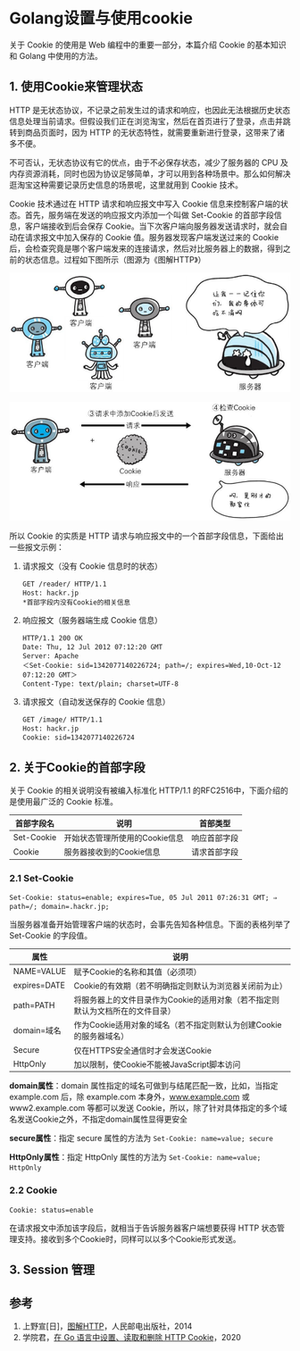 # Golang设置与使用cookie


关于 Cookie 的使用是 Web 编程中的重要一部分，本篇介绍 Cookie 的基本知识和 Golang 中使用的方法。

<!--more-->

## 1. 使用Cookie来管理状态

HTTP 是无状态协议，不记录之前发生过的请求和响应，也因此无法根据历史状态信息处理当前请求。但假设我们正在浏览淘宝，然后在首页进行了登录，点击并跳转到商品页面时，因为 HTTP 的无状态特性，就需要重新进行登录，这带来了诸多不便。

不可否认，无状态协议有它的优点，由于不必保存状态，减少了服务器的 CPU 及内存资源消耗，同时也因为协议足够简单，才可以用到各种场景中。那么如何解决逛淘宝这种需要记录历史信息的场景呢，这里就用到 Cookie 技术。

Cookie 技术通过在 HTTP 请求和响应报文中写入 Cookie 信息来控制客户端的状态。首先，服务端在发送的响应报文内添加一个叫做 Set-Cookie 的首部字段信息，客户端接收到后会保存 Cookie。当下次客户端向服务器发送请求时，就会自动在请求报文中加入保存的 Cookie 值。服务器发现客户端发送过来的 Cookie 后，会检查究竟是哪个客户端发来的连接请求，然后对比服务器上的数据，得到之前的状态信息。过程如下图所示（图源为《图解HTTP》）

![第一次请求时服务端在响应报文中添加Cookie](/images/Golang设置与使用cookie/epub_907764_48.jpg)



![之后自动在请求报文中添加Cookie](/images/Golang设置与使用cookie/epub_907764_50.jpg)

所以 Cookie 的实质是 HTTP 请求与响应报文中的一个首部字段信息，下面给出一些报文示例：

1. 请求报文（没有 Cookie 信息时的状态）

   ```
   GET /reader/ HTTP/1.1
   Host: hackr.jp
   *首部字段内没有Cookie的相关信息
   ```

2. 响应报文（服务器端生成 Cookie 信息）

   ```
   HTTP/1.1 200 OK
   Date: Thu, 12 Jul 2012 07:12:20 GMT
   Server: Apache
   ＜Set-Cookie: sid=1342077140226724; path=/; expires=Wed,10-Oct-12 07:12:20 GMT＞
   Content-Type: text/plain; charset=UTF-8
   ```

3. 请求报文（自动发送保存的 Cookie 信息）

   ```
   GET /image/ HTTP/1.1
   Host: hackr.jp
   Cookie: sid=1342077140226724
   ```

## 2. 关于Cookie的首部字段

关于 Cookie 的相关说明没有被编入标准化 HTTP/1.1 的RFC2516中，下面介绍的是使用最广泛的 Cookie 标准。

| 首部字段名 | 说明                           | 首部类型     |
| ---------- | ------------------------------ | ------------ |
| Set-Cookie | 开始状态管理所使用的Cookie信息 | 响应首部字段 |
| Cookie     | 服务器接收到的Cookie信息       | 请求首部字段 |

### 2.1 Set-Cookie

```
Set-Cookie: status=enable; expires=Tue, 05 Jul 2011 07:26:31 GMT; ⇒
path=/; domain=.hackr.jp;
```

当服务器准备开始管理客户端的状态时，会事先告知各种信息。下面的表格列举了Set-Cookie 的字段值。

| 属性         | 说明                                                         |
| ------------ | ------------------------------------------------------------ |
| NAME=VALUE   | 赋予Cookie的名称和其值（必须项）                             |
| expires=DATE | Cookie的有效期（若不明确指定则默认为浏览器关闭前为止）       |
| path=PATH    | 将服务器上的文件目录作为Cookie的适用对象（若不指定则默认为文档所在的文件目录） |
| domain=域名  | 作为Cookie适用对象的域名（若不指定则默认为创建Cookie的服务器域名） |
| Secure       | 仅在HTTPS安全通信时才会发送Cookie                            |
| HttpOnly     | 加以限制，使Cookie不能被JavaScript脚本访问                   |

**domain属性**：domain 属性指定的域名可做到与结尾匹配一致，比如，当指定 example.com 后，除 example.com 本身外，www.example.com 或 www2.example.com 等都可以发送 Cookie，所以，除了针对具体指定的多个域名发送Cookie之外，不指定domain属性显得更安全

**secure属性**：指定 secure 属性的方法为 `Set-Cookie: name=value; secure`

**HttpOnly属性**：指定 HttpOnly 属性的方法为 `Set-Cookie: name=value; HttpOnly`

### 2.2 Cookie

```
Cookie: status=enable
```

在请求报文中添加该字段后，就相当于告诉服务器客户端想要获得 HTTP 状态管理支持。接收到多个Cookie时，同样可以以多个Cookie形式发送。

## 3. Session 管理



## 参考

1. 上野宣[日]，[图解HTTP](https://book.douban.com/subject/25863515/)，人民邮电出版社，2014
2. 学院君，[在 Go 语言中设置、读取和删除 HTTP Cookie](https://xueyuanjun.com/post/21668)，2020
